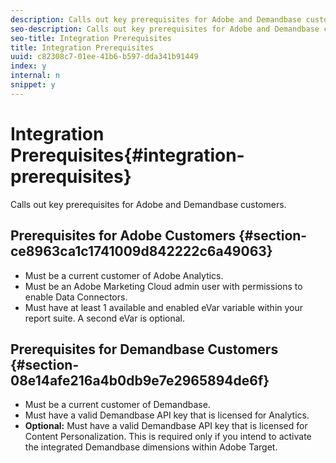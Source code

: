 ```yaml
---
description: Calls out key prerequisites for Adobe and Demandbase customers.
seo-description: Calls out key prerequisites for Adobe and Demandbase customers.
seo-title: Integration Prerequisites
title: Integration Prerequisites
uuid: c82308c7-01ee-41b6-b597-dda341b91449
index: y
internal: n
snippet: y
---
```


# Integration Prerequisites{#integration-prerequisites}

Calls out key prerequisites for Adobe and Demandbase customers.

## Prerequisites for Adobe Customers {#section-ce8963ca1c1741009d842222c6a49063}

* Must be a current customer of Adobe Analytics. 
* Must be an Adobe Marketing Cloud admin user with permissions to enable Data Connectors. 
* Must have at least 1 available and enabled eVar variable within your report suite. A second eVar is optional.

## Prerequisites for Demandbase Customers {#section-08e14afe216a4b0db9e7e2965894de6f}

* Must be a current customer of Demandbase. 
* Must have a valid Demandbase API key that is licensed for Analytics. 
* **Optional:** Must have a valid Demandbase API key that is licensed for Content Personalization. This is required only if you intend to activate the integrated Demandbase dimensions within Adobe Target.

